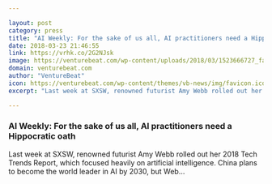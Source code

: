 ```yaml
---

layout: post
category: press
title: "AI Weekly: For the sake of us all, AI practitioners need a Hippocratic oath"
date: 2018-03-23 21:46:55
link: https://vrhk.co/2G2NJsk
image: https://venturebeat.com/wp-content/uploads/2018/03/1523666727_fa1fb646b9_b.jpg?fit=1024%2C793&strip=all
domain: venturebeat.com
author: "VentureBeat"
icon: https://venturebeat.com/wp-content/themes/vb-news/img/favicon.ico
excerpt: "Last week at SXSW, renowned futurist Amy Webb rolled out her 2018 Tech Trends Report, which focused heavily on artificial intelligence. China plans to become the world leader in AI by 2030, but Web…"

---
```


### AI Weekly: For the sake of us all, AI practitioners need a Hippocratic oath

Last week at SXSW, renowned futurist Amy Webb rolled out her 2018 Tech Trends Report, which focused heavily on artificial intelligence. China plans to become the world leader in AI by 2030, but Web…
